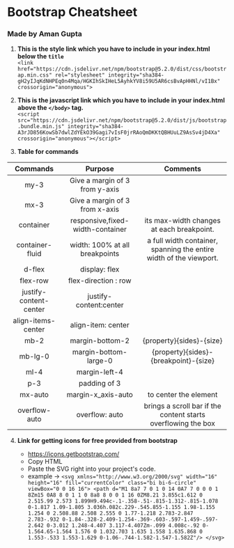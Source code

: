 # Bootstrap Cheatsheet

### Made by Aman Gupta

1. **This is the style link which you have to include in your index.html below the `title`**\
    `<link href="https://cdn.jsdelivr.net/npm/bootstrap@5.2.0/dist/css/bootstrap.min.css" rel="stylesheet" integrity="sha384-gH2yIJqKdNHPEq0n4Mqa/HGKIhSkIHeL5AyhkYV8i59U5AR6csBvApHHNl/vI1Bx" crossorigin="anonymous">`

2. **This is the javascript link which you have to include in your index.html above the `</body>` tag.**\
    `<script src="https://cdn.jsdelivr.net/npm/bootstrap@5.2.0/dist/js/bootstrap.bundle.min.js" integrity="sha384-A3rJD856KowSb7dwlZdYEkO39Gagi7vIsF0jrRAoQmDKKtQBHUuLZ9AsSv4jD4Xa" crossorigin="anonymous"></script>`

3. **Table for commands**

|      **Commands**      |            **Purpose**           |                            **Comments**                            |
|:----------------------:|:--------------------------------:|:------------------------------------------------------------------:|
| my-3                   | Give a margin of 3 from y-axis   |                                                                    |
| mx-3                   | Give a margin of 3 from x-axis   |                                                                    |
| container              | responsive,fixed-width-container | its max-width changes at each breakpoint.                          |
| container-fluid        | width: 100% at all breakpoints   | a full width container, spanning the entire width of the viewport. |
| d-flex                 | display: flex                    |                                                                    |
| flex-row               | flex-direction : row             |                                                                    |
| justify-content-center | justify-content:center           |                                                                    |
| align-items-center     | align-item: center               |                                                                    |
| mb-2                   | margin-bottom-2                  | {property}{sides}-{size}                                           |
| mb-lg-0                | margin-bottom-large-0            | {property}{sides}-{breakpoint}-{size}                              |
| ml-4                   | margin-left-4                    |                                                                    |
| p-3                    | padding of 3                     |                                                                    |
| mx-auto                | margin-x_axis-auto               | to center the element                                              |
| overflow-auto          | overflow: auto                   | brings a scroll bar if the content starts overflowing the box      |


4. **Link for getting icons for free provided from bootstrap**

    - https://icons.getbootstrap.com/
    - Copy HTML
    - Paste the SVG right into your project's code.
    - example -> `<svg xmlns="http://www.w3.org/2000/svg" width="16" height="16" fill="currentColor" class="bi bi-6-circle" viewBox="0 0 16 16">
                <path d="M1 8a7 7 0 1 0 14 0A7 7 0 0 0 1 8Zm15 0A8 8 0 1 1 0 8a8 8 0 0 1 16 0ZM8.21 3.855c1.612 0 2.515.99 2.573 1.899H9.494c-.1-.358-.51-.815-1.312-.815-1.078 0-1.817 1.09-1.805 3.036h.082c.229-.545.855-1.155 1.98-1.155 1.254 0 2.508.88 2.508 2.555 0 1.77-1.218 2.783-2.847 2.783-.932 0-1.84-.328-2.409-1.254-.369-.603-.597-1.459-.597-2.642 0-3.012 1.248-4.407 3.117-4.407Zm-.099 4.008c-.92 0-1.564.65-1.564 1.576 0 1.032.703 1.635 1.558 1.635.868 0 1.553-.533 1.553-1.629 0-1.06-.744-1.582-1.547-1.582Z"/>
                </svg>`
